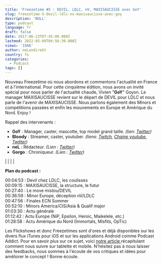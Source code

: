 ```yaml
---
title: 'Freezetime #5 : DEVIL, LDLC, nV, MAXISAUCISSE avec GoY'
slug: freezetime-5-devil-ldlc-nv-maxisaucisse-avec-goy
description: 'NULL'
type: podcast
language: fr
draft: false
date: 2017-06-23T07:45:00.000Z
lastmod: 2022-05-09T04:56:39.000Z
views: '1566'
author: neLendirekt
country: fs
categories:
  - Podcast
tags: []
---
```

Nouveau Freezetime où nous abordons et commentons l'actualité en France et à l'international. Pour cette cinquième édition, nous avons un invité spécial pour nous parler de l'actualité chaude, Vivien "**GoY**" Goyon. Le manager MAXISAUCISSE revient sur le départ de DEVIL pour LDLC et nous parle de l'avenir de MAXISAUCISSE. Nous parlons également des Minors et compétitions passées et enfin les mouvements en Europe et Amérique du Nord. Enjoy !

Rappel des intervenants :

* **GoY** : Manager, caster, mascotte, top model grand taille. _(lien: [Twitter](https://twitter.com/GoY63))_
* **Bloody** : Streamer, caster, youtuber. _(liens: [Twitch](https://www.twitch.tv/bloodysusu%5F), [Chaine youtube](https://www.youtube.com/channel/UCC0NyiY%5FPHwuLtmH5hloHUw), [Twitter](https://twitter.com/bloodySuSu))_
* **neL** : Rédacteur. _(Lien : [Twitter](https://twitter.com/neLendirekt))_
* **Gorgo** : Chroniqueur. _(Lien : [Twitter](https://twitter.com/Gorgorot38))_

|  |
|  |

  
**Plan du podcast :**

00:04:53 : Devil chez LDLC, les coulisses  
00:09:15 : MAXISAUCISSE, la structure, le futur  
00:27:40 : Le move mistou/DEVIL  
00:36:59 : Minor Europe, déception nV/LDLC  
00:47:56 : Finales ECN Summer  
00:52:10 : Minors America/CIS/Asia & Qualif major  
01:03:30 : Actu générale  
01:12:42 : Actu Europe (NiP, Epsilon, Heroic, Maikelele, etc.)  
01:28:58 : Actu Amérique du Nord (Immortals, Misfits, OpTic)

Les Flickshows et donc Freezetimes sont d'ores et déjà disponibles sur les divers flux iTunes pour iOS et sur les applications Android comme Podcast Addict. Pour en savoir plus sur ce sujet, voici [notre article ](https:///flash/comment-ecouter-le-flickshow-sur-telephone-et-tablette/209)récapitulant comment nous suivre sur tablette et mobile. N'hésitez pas à nous laisser des feedbacks, nous sommes à l'écoute de vos critiques et idées pour améliorer le concept ! Bonne écoute.
